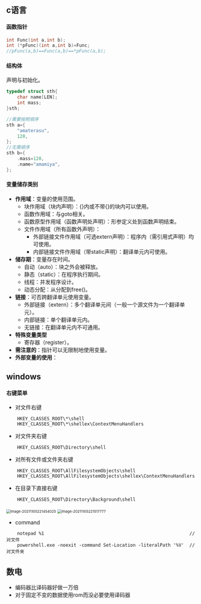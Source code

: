 ## c语言
#### 函数指针

```c
int Func(int a,int b);
int (*pFunc)(int a,int b)=Func;
//pFunc(a,b)==Func(a,b)==*pFunc(a,b);
```

#### 结构体

声明与初始化。

```c
typedef struct sth{
    char name[LEN];
    int mass;
}sth;

//需要按照顺序
sth a={
    "amaterasu",
    120,
};
//无需顺序
sth b={
    .mass=120,
    .name="amamiya",
};
```



#### 变量储存类别

- **作用域**：变量的使用范围。
  - 块作用域（块内声明）：{}内或不带{}的块内可以使用。
  - 函数作用域：与goto相关。
  - 函数原型作用域（函数声明处声明）：形参定义处到函数声明结束。
  - 文件作用域（所有函数外声明）：
    - 外部链接文件作用域（可选extern声明）：程序内（需引用式声明）均可使用。
    - 内部链接文件作用域（带static声明）：翻译单元内可使用。
- **储存期**：变量存在时间。
  - 自动（auto）：块之外会被释放。
  - 静态（static）：在程序执行期间。
  - 线程：并发程序设计。
  - 动态分配：从分配到free()。
- **链接**：可否跨翻译单元使用变量。
  - 外部链接（extern）：多个翻译单元间（一般一个源文件为一个翻译单元）。
  - 内部链接：单个翻译单元内。
  - 无链接：在翻译单元内不可通用。
- **特殊变量类型**
  - 寄存器（register）。
- **需注意的**：指针可以无限制地使用变量。
- **外部变量的使用**：

## windows

#### 右键菜单

- 对文件右键
```
	HKEY_CLASSES_ROOT\*\shell
	HKEY_CLASSES_ROOT\*\shellex\ContextMenuHandlers
```

- 对文件夹右键

```
	HKEY_CLASSES_ROOT\Directory\shell
```

- 对所有文件或文件夹右键
```
	HKEY_CLASSES_ROOT\AllFilesystemObjects\shell
	HKEY_CLASSES_ROOT\AllFilesystemObjects\shellex\ContextMenuHandlers
```
- 在目录下直接右键

```
	HKEY_CLASSES_ROOT\Directory\Background\shell
```
<img src="C:\Users\kieru\AppData\Roaming\Typora\typora-user-images\image-20211105221454025.png" alt="image-20211105221454025" style="zoom: 67%;" />

<img src="C:\Users\kieru\AppData\Roaming\Typora\typora-user-images\image-20211105221517777.png" alt="image-20211105221517777" style="zoom: 67%;" />

- command

```
	notepad %1														//对文件
	powershell.exe -noexit -command Set-Location -literalPath '%V'	//对文件夹
```

## 数电
- 编码器比译码器好做一万倍
- 对于固定不变的数据使用rom而没必要使用译码器